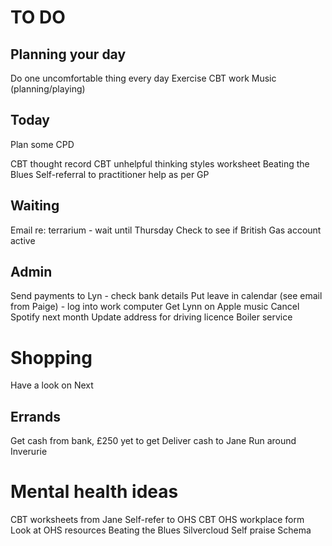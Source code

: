 # TO DO
## Planning your day
Do one uncomfortable thing every day
Exercise
CBT work
Music (planning/playing)

## Today
Plan some CPD

CBT thought record
CBT unhelpful thinking styles worksheet
Beating the Blues
Self-referral to practitioner help as per GP

## Waiting
Email re: terrarium - wait until Thursday
Check to see if British Gas account active

## Admin
Send payments to Lyn - check bank details
Put leave in calendar (see email from Paige) - log into work computer
Get Lynn on Apple music
Cancel Spotify next month
Update address for driving licence
Boiler service

# Shopping
Have a look on Next

## Errands
Get cash from bank, £250 yet to get
Deliver cash to Jane
Run around Inverurie

# Mental health ideas
CBT worksheets from Jane
Self-refer to OHS CBT
OHS workplace form
Look at OHS resources
Beating the Blues
Silvercloud
Self praise
Schema